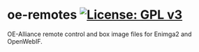 oe-remotes [![License: GPL v3](https://img.shields.io/badge/License-GPLv3-blue.svg)](https://www.gnu.org/licenses/gpl-3.0)
==========
OE-Alliance remote control and box image files for Enimga2 and OpenWebIF.


